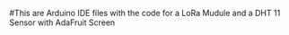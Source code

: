 #This are Arduino IDE files with the code for a LoRa Mudule and a DHT 11 Sensor with AdaFruit Screen
 
